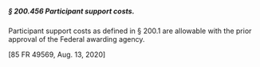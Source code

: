 ##### § 200.456 Participant support costs. #####

Participant support costs as defined in § 200.1 are allowable with the prior approval of the Federal awarding agency.

[85 FR 49569, Aug. 13, 2020]